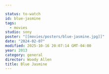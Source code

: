 ```yaml
---

status: to-watch
id: blue-jasmine
tags:
  - movies
studio: sony
poster: "[[movies/posters/blue-jasmine.jpg]]"
date: "2024-02-07"
modified: 2025-10-16 20:07:14 GMT-04:00
year: 2013
category: general
director: Woody Allen
title: Blue Jasmine
---
```

